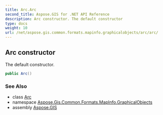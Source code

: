 ```yaml
---
title: Arc.Arc
second_title: Aspose.GIS for .NET API Reference
description: Arc constructor. The default constructor
type: docs
weight: 10
url: /net/aspose.gis.common.formats.mapinfo.graphicalobjects/arc/arc/
---
```

## Arc constructor

The default constructor.

```csharp
public Arc()
```

### See Also

* class [Arc](../)
* namespace [Aspose.Gis.Common.Formats.MapInfo.GraphicalObjects](../../arc/)
* assembly [Aspose.GIS](../../../)


